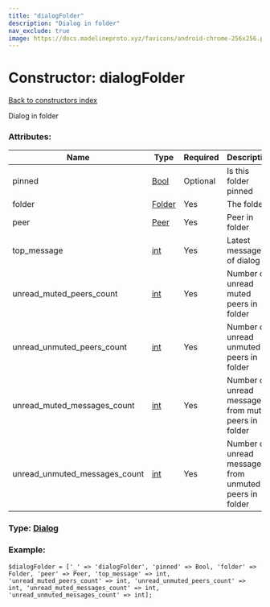 ```yaml
---
title: "dialogFolder"
description: "Dialog in folder"
nav_exclude: true
image: https://docs.madelineproto.xyz/favicons/android-chrome-256x256.png
---
```

# Constructor: dialogFolder  
[Back to constructors index](/API_docs/constructors/index.html)



Dialog in folder

### Attributes:

| Name     |    Type       | Required | Description |
|----------|---------------|----------|-------------|
|pinned|[Bool](/API_docs/types/Bool.html) | Optional|Is this folder pinned|
|folder|[Folder](/API_docs/types/Folder.html) | Yes|The folder|
|peer|[Peer](/API_docs/types/Peer.html) | Yes|Peer in folder|
|top\_message|[int](/API_docs/types/int.html) | Yes|Latest message ID of dialog|
|unread\_muted\_peers\_count|[int](/API_docs/types/int.html) | Yes|Number of unread muted peers in folder|
|unread\_unmuted\_peers\_count|[int](/API_docs/types/int.html) | Yes|Number of unread unmuted peers in folder|
|unread\_muted\_messages\_count|[int](/API_docs/types/int.html) | Yes|Number of unread messages from muted peers in folder|
|unread\_unmuted\_messages\_count|[int](/API_docs/types/int.html) | Yes|Number of unread messages from unmuted peers in folder|



### Type: [Dialog](/API_docs/types/Dialog.html)


### Example:

```
$dialogFolder = ['_' => 'dialogFolder', 'pinned' => Bool, 'folder' => Folder, 'peer' => Peer, 'top_message' => int, 'unread_muted_peers_count' => int, 'unread_unmuted_peers_count' => int, 'unread_muted_messages_count' => int, 'unread_unmuted_messages_count' => int];
```  
